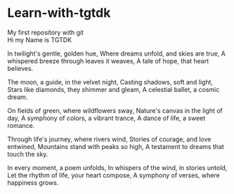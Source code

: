 # Learn-with-tgtdk
My first repository with git
<br>
Hi my Name is TGTDK

In twilight's gentle, golden hue,
Where dreams unfold, and skies are true,
A whispered breeze through leaves it weaves,
A tale of hope, that heart believes.

The moon, a guide, in the velvet night,
Casting shadows, soft and light,
Stars like diamonds, they shimmer and gleam,
A celestial ballet, a cosmic dream.

On fields of green, where wildflowers sway,
Nature's canvas in the light of day,
A symphony of colors, a vibrant trance,
A dance of life, a sweet romance.

Through life's journey, where rivers wind,
Stories of courage, and love entwined,
Mountains stand with peaks so high,
A testament to dreams that touch the sky.

In every moment, a poem unfolds,
In whispers of the wind, in stories untold,
Let the rhythm of life, your heart compose,
A symphony of verses, where happiness grows.